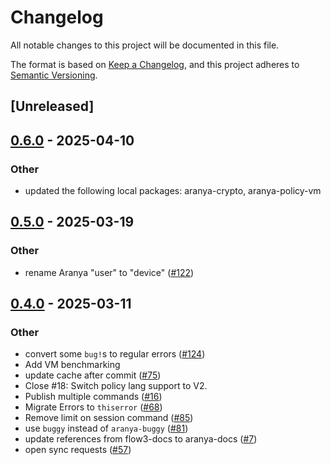 # Changelog

All notable changes to this project will be documented in this file.

The format is based on [Keep a Changelog](https://keepachangelog.com/en/1.0.0/),
and this project adheres to [Semantic Versioning](https://semver.org/spec/v2.0.0.html).

## [Unreleased]

## [0.6.0](https://github.com/aranya-project/aranya-core/compare/aranya-runtime-v0.5.0...aranya-runtime-v0.6.0) - 2025-04-10

### Other

- updated the following local packages: aranya-crypto, aranya-policy-vm

## [0.5.0](https://github.com/aranya-project/aranya-core/compare/aranya-runtime-v0.4.0...aranya-runtime-v0.5.0) - 2025-03-19

### Other

- rename Aranya "user" to "device" ([#122](https://github.com/aranya-project/aranya-core/pull/122))

## [0.4.0](https://github.com/aranya-project/aranya-core/compare/aranya-runtime-v0.3.0...aranya-runtime-v0.4.0) - 2025-03-11

### Other

- convert some `bug!`s to regular errors ([#124](https://github.com/aranya-project/aranya-core/pull/124))
- Add VM benchmarking
- update cache after commit ([#75](https://github.com/aranya-project/aranya-core/pull/75))
- Close #18: Switch policy lang support to V2.
- Publish multiple commands ([#16](https://github.com/aranya-project/aranya-core/pull/16))
- Migrate Errors to `thiserror` ([#68](https://github.com/aranya-project/aranya-core/pull/68))
- Remove limit on session command ([#85](https://github.com/aranya-project/aranya-core/pull/85))
- use `buggy` instead of `aranya-buggy` ([#81](https://github.com/aranya-project/aranya-core/pull/81))
- update references from flow3-docs to aranya-docs ([#7](https://github.com/aranya-project/aranya-core/pull/7))
- open sync requests ([#57](https://github.com/aranya-project/aranya-core/pull/57))
